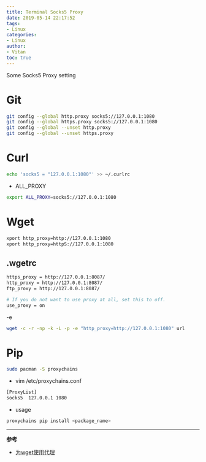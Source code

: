 ```yaml
---
title: Terminal Socks5 Proxy
date: 2019-05-14 22:17:52
tags:
- Linux
categories:
- Linux
author:
- Vitan
toc: true
---
```

Some Socks5 Proxy setting
<!--more-->
# Git
```bash
git config --global http.proxy socks5://127.0.0.1:1080
git config --global https.proxy socks5://127.0.0.1:1080
git config --global --unset http.proxy
git config --global --unset https.proxy
```

# Curl
```bash .curlrc
echo 'socks5 = "127.0.0.1:1080"' >> ~/.curlrc
```

- ALL_PROXY

```bash
export ALL_PROXY=socks5://127.0.0.1:1080
```

# Wget
```bash EVN Config
xport http_proxy=http://127.0.0.1:1080
xport http_proxy=httpS://127.0.0.1:1080
```

## .wgetrc
```bash ~/.wgetrc
https_proxy = http://127.0.0.1:8087/
http_proxy = http://127.0.0.1:8087/
ftp_proxy = http://127.0.0.1:8087/

# If you do not want to use proxy at all, set this to off.
use_proxy = on
```
-e

```bash
wget -c -r -np -k -L -p -e "http_proxy=http://127.0.0.1:1080" url
```

# Pip
```bash
sudo pacman -S proxychains
```
- vim /etc/proxychains.conf

```bash /etc/proxychains.conf
[ProxyList]
socks5  127.0.0.1 1080
```

- usage

```bash
proxychains pip install <package_name>
```

---
**参考**
- [为wget使用代理](https://my.oschina.net/u/2306127/blog/791258)
